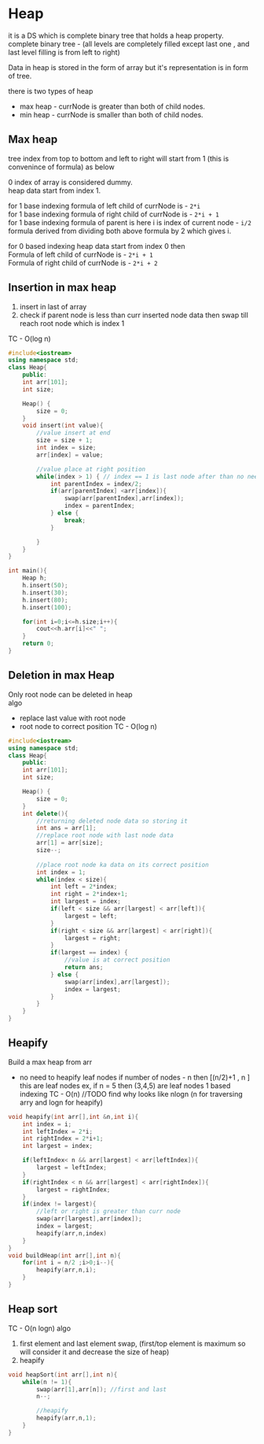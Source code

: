 # Heap

it is a DS which is complete binary tree that holds a heap property.  
complete binary tree - (all levels are completely filled except last one , and last level filling is from left to right)

Data in heap is stored in the form of array but it's representation is in form of tree.

there is two types of heap

- max heap - currNode is greater than both of child nodes.
- min heap - currNode is smaller than both of child nodes.

## Max heap

tree index from top to bottom and left to right will start from 1 (this is convenince of formula) as below  

0 index of array is considered dummy.  
heap data start from index 1.

for 1 base indexing formula of left child of currNode is - ```2*i```  
for 1 base indexing formula of right child of currNode is - ```2*i + 1```  
for 1 base indexing formula of parent is here i is index of current node -
```i/2```  
formula derived from dividing both above formula by 2 which gives i.

for 0 based indexing heap data start from index 0 then  
Formula of left child of currNode is - ```2*i + 1```  
Formula of right child of currNode is - ```2*i + 2```  

## Insertion in max heap

1. insert in last of array
2. check if parent node is less than curr inserted node data then swap till reach root node which is index 1

TC - O(log n)

```cpp
#include<iostream>
using namespace std;
class Heap{
    public:
    int arr[101];
    int size;

    Heap() {
        size = 0;
    }
    void insert(int value){
        //value insert at end
        size = size + 1;
        int index = size;
        arr[index] = value;

        //value place at right position
        while(index > 1) { // index == 1 is last node after than no need of comparison
            int parentIndex = index/2;
            if(arr[parentIndex] <arr[index]){
                swap(arr[parentIndex],arr[index]);
                index = parentIndex;
            } else {
                break;
            }

        } 
    }
}

int main(){
    Heap h;
    h.insert(50);
    h.insert(30);
    h.insert(80);
    h.insert(100);

    for(int i=0;i<=h.size;i++){
        cout<<h.arr[i]<<" ";
    }
    return 0;
}
```

## Deletion in max Heap

Only root node can be deleted in heap  
algo

- replace last value with root node
- root node to correct position
TC - O(log n)

```cpp
#include<iostream>
using namespace std;
class Heap{
    public:
    int arr[101];
    int size;

    Heap() {
        size = 0;
    }    
    int delete(){
        //returning deleted node data so storing it
        int ans = arr[1];
        //replace root node with last node data
        arr[1] = arr[size];
        size--;
        
        //place root node ka data on its correct position
        int index = 1;
        while(index < size){
            int left = 2*index;
            int right = 2*index+1;
            int largest = index;
            if(left < size && arr[largest] < arr[left]){
                largest = left;
            }
            if(right < size && arr[largest] < arr[right]){
                largest = right;
            }
            if(largest == index) {
                //value is at correct position
                return ans;
            } else {
                swap(arr[index],arr[largest]);
                index = largest;
            }
        }
    }
}
```

## Heapify

Build a max heap from arr

- no need to heapify leaf nodes if number of nodes - n then [(n/2)+1 , n ] this are leaf nodes ex, if n = 5 then (3,4,5) are leaf nodes 1 based indexing
TC - O(n) //TODO find why looks like nlogn (n for traversing arry and logn for heapify)

```cpp
void heapify(int arr[],int &n,int i){
    int index = i;
    int leftIndex = 2*i;
    int rightIndex = 2*i+1;
    int largest = index;

    if(leftIndex< n && arr[largest] < arr[leftIndex]){
        largest = leftIndex;
    }
    if(rightIndex < n && arr[largest] < arr[rightIndex]){
        largest = rightIndex;
    }
    if(index != largest){
        //left or right is greater than curr node
        swap(arr[largest],arr[index]);
        index = largest;
        heapify(arr,n,index)
    }
}
void buildHeap(int arr[],int n){
    for(int i = n/2 ;i>0;i--){
        heapify(arr,n,i);
    }
}
```

## Heap sort

TC - O(n logn)
algo  

1. first element and last element swap, (first/top element is maximum so will consider it and decrease the size of heap)
2. heapify

```cpp
void heapSort(int arr[],int n){
    while(n != 1){
        swap(arr[1],arr[n]); //first and last
        n--;

        //heapify
        heapify(arr,n,1);
    }
}
```
